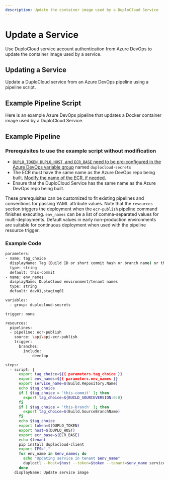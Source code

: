 ```yaml
---
description: Update the container image used by a DuploCloud Service
---
```


# Update a Service

Use DuploCloud service account authentication from Azure DevOps to update the container image used by a service.

## Updating a Service

Update a DuploCloud service from an Azure DevOps pipeline using a pipeline script.

## Example Pipeline Script <a href="#example-pipeline" id="example-pipeline"></a>

Here is an example Azure DevOps pipeline that updates a Docker container image used by a DuploCloud Service.

## Example Pipeline

### Prerequisites to use the example script without modification <a href="#prerequisites-to-use-the-example-as-is" id="prerequisites-to-use-the-example-as-is"></a>

* [`DUPLO_TOKEN`, `DUPLO_HOST`, and `ECR_BASE` need to be pre-configured in the Azure DevOps variable group](configure-azure-devops.md#save-token-to-azure-devops-pipelines-variable-group) named `duplocloud-secrets`
* The ECR must have the same name as the Azure DevOps repo being built. [Modify the name of the ECR, if needed.](https://docs.aws.amazon.com/AmazonECR/latest/userguide/repository-edit.html)
* Ensure that the DuploCloud Service has the same name as the Azure DevOps repo being built.&#x20;

These prerequisites can be customized to fit existing pipelines and conventions for passing YAML attribute values. Note that the `resources` section triggers the deployment when the `ecr-publish` pipeline command finishes executing. `env_names` can be a list of comma-separated values for multi-deployments. Default values in early non-production environments are suitable for continuous deployment when used with the pipeline resource trigger.

### Example Code <a href="#example-code-1" id="example-code-1"></a>

```bash
parameters:
- name: tag_choice
  displayName: Tag (Build ID or short commit hash or branch name) or this-commit or this-branch
  type: string
  default: this-commit
- name: env_names
  displayName: DuploCloud environment/tenant names
  type: string
  default: dev01,staging01

variables:
  - group: duplocloud-secrets

trigger: none

resources:
  pipelines:
  - pipeline: ecr-publish
    source: \api\api-ecr-publish
    trigger: 
      branches:
        include:
          - develop

steps:
  - script: |
      export tag_choice=${{ parameters.tag_choice }}
      export env_names=${{ parameters.env_names }}
      export service_name=$(Build.Repository.Name)
      echo $tag_choice
      if [ $tag_choice = 'this-commit' ]; then
        export tag_choice=${BUILD_SOURCEVERSION:0:8}
      fi
      if [ $tag_choice = 'this-branch' ]; then
        export tag_choice=$(Build.SourceBranchName)
      fi
      echo $tag_choice
      export token=$(DUPLO_TOKEN)
      export host=$(DUPLO_HOST)
      export ecr_base=$(ECR_BASE)
      echo $tenant
      pip install duplocloud-client
      export IFS=","
      for env_name in $env_names; do
        echo "Updating service in tenant $env_name"
        duploctl --host=$host --token=$token --tenant=$env_name service update_image $service_name $ecr_base/$(Build.Repository.Name):$tag_choice
      done
    displayName: Update service image
```
